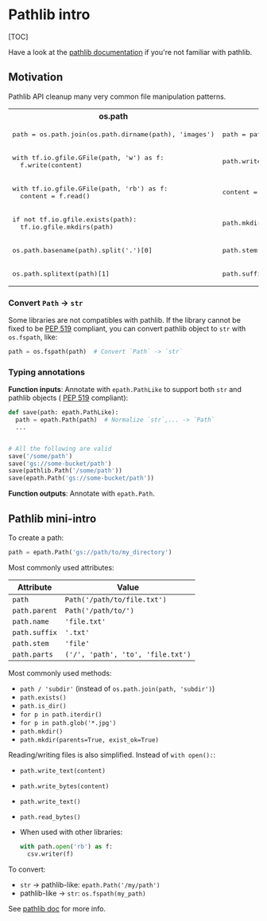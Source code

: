 # Pathlib intro

[TOC]

Have a look at the
[pathlib documentation](https://docs.python.org/3/library/pathlib.html) if
you're not familiar with pathlib.

## Motivation

Pathlib API cleanup many very common file manipulation patterns.

<table>
<tr>
  <th>os.path</th> <th>pathlib</th>
</tr>

<tr>
<td><pre>
path = os.path.join(os.path.dirname(path), 'images')
</pre></td>
<td><pre>
path = path.parent / 'images'
</pre></td>
</tr>
<tr>
<td><pre>
with tf.io.gfile.GFile(path, 'w') as f:
  f.write(content)
</pre></td>
<td><pre>
path.write_text(content)
</pre></td>
</tr>
<tr>
<td><pre>
with tf.io.gfile.GFile(path, 'rb') as f:
  content = f.read()
</pre></td>
<td><pre>
content = path.read_bytes()
</pre></td>
</tr>
<tr>
<td><pre>
if not tf.io.gfile.exists(path):
  tf.io.gfile.mkdirs(path)
</pre></td>
<td><pre>
path.mkdir(parents=True, exist_ok=True)
</pre></td>
</tr>
<tr>
<td><pre>
os.path.basename(path).split('.')[0]
</pre></td>
<td><pre>
path.stem
</pre></td>
</tr>
<tr>
<td><pre>
os.path.splitext(path)[1]
</pre></td>
<td><pre>
path.suffix
</pre></td>
</tr>

</table>

### Convert `Path` -> `str`

Some libraries are not compatibles with pathlib. If the library cannot be fixed
to be [PEP 519](https://www.python.org/dev/peps/pep-0519/) compliant, you can
convert pathlib object to `str` with `os.fspath`, like:

```python
path = os.fspath(path)  # Convert `Path` -> `str`
```

### Typing annotations

**Function inputs**: Annotate with `epath.PathLike` to support both `str` and
pathlib objects ( [PEP 519](https://www.python.org/dev/peps/pep-0519/)
compliant):

```python
def save(path: epath.PathLike):
  path = epath.Path(path)  # Normalize `str`,... -> `Path`
  ...


# All the following are valid
save('/some/path')
save('gs://some-bucket/path')
save(pathlib.Path('/some/path'))
save(epath.Path('gs://some-bucket/path'))
```

**Function outputs**: Annotate with `epath.Path`.

## Pathlib mini-intro

To create a path:

```python
path = epath.Path('gs://path/to/my_directory')
```

Most commonly used attributes:

**Attribute** | **Value**
------------- | ---------------------------------
`path`        | `Path('/path/to/file.txt')`
`path.parent` | `Path('/path/to/')`
`path.name`   | `'file.txt'`
`path.suffix` | `'.txt'`
`path.stem`   | `'file'`
`path.parts`  | `('/', 'path', 'to', 'file.txt')`

Most commonly used methods:

*   `path / 'subdir'` (instead of `os.path.join(path, 'subdir')`)
*   `path.exists()`
*   `path.is_dir()`
*   `for p in path.iterdir()`
*   `for p in path.glob('*.jpg')`
*   `path.mkdir()`
*   `path.mkdir(parents=True, exist_ok=True)`

Reading/writing files is also simplified. Instead of `with open():`:

*   `path.write_text(content)`
*   `path.write_bytes(content)`
*   `path.write_text()`
*   `path.read_bytes()`
*   When used with other libraries:

    ```python
    with path.open('rb') as f:
      csv.writer(f)
    ```

To convert:

*   `str` -> pathlib-like: `epath.Path('/my/path')`
*   pathlib-like -> `str`: `os.fspath(my_path)`

See [pathlib doc](https://docs.python.org/3/library/pathlib.html) for more info.
